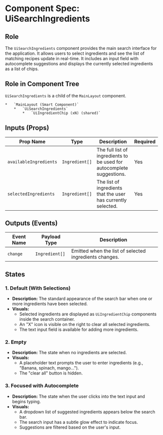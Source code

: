 # Component Spec: UiSearchIngredients

## Role

The `UiSearchIngredients` component provides the main search interface for the application. It allows users to select ingredients and see the list of matching recipes update in real-time. It includes an input field with autocomplete suggestions and displays the currently selected ingredients as a list of chips.

## Role in Component Tree

`UiSearchIngredients` is a child of the `MainLayout` component.

```
*   `MainLayout (Smart Component)`
    *   `UiSearchIngredients`
        *   `UiIngredientChip (xN) (shared)`
```

## Inputs (Props)

| Prop Name              | Type           | Description                                                           | Required |
| ---------------------- | -------------- | --------------------------------------------------------------------- | -------- |
| `availableIngredients` | `Ingredient[]` | The full list of ingredients to be used for autocomplete suggestions. | Yes      |
| `selectedIngredients`  | `Ingredient[]` | The list of ingredients that the user has currently selected.         | Yes      |

## Outputs (Events)

| Event Name | Payload Type   | Description                                            |
| ---------- | -------------- | ------------------------------------------------------ |
| `change`   | `Ingredient[]` | Emitted when the list of selected ingredients changes. |

## States

### 1. Default (With Selections)

- **Description:** The standard appearance of the search bar when one or more ingredients have been selected.
- **Visuals:**
  - Selected ingredients are displayed as `UiIngredientChip` components inside the search container.
  - An "X" icon is visible on the right to clear all selected ingredients.
  - The text input field is available for adding more ingredients.

### 2. Empty

- **Description:** The state when no ingredients are selected.
- **Visuals:**
  - A placeholder text prompts the user to enter ingredients (e.g., "Banana, spinach, mango...").
  - The "clear all" button is hidden.

### 3. Focused with Autocomplete

- **Description:** The state when the user clicks into the text input and begins typing.
- **Visuals:**
  - A dropdown list of suggested ingredients appears below the search bar.
  - The search input has a subtle glow effect to indicate focus.
  - Suggestions are filtered based on the user's input.
